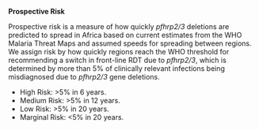 **Prospective Risk**

Prospective risk is a measure of how quickly *pfhrp2\/3* deletions are predicted to spread in Africa based on current estimates from the WHO Malaria Threat Maps and assumed speeds for spreading between regions. We assign risk by how quickly regions reach the WHO threshold for recommending a switch in front-line RDT due to *pfhrp2\/3*, which is determined by more than 5% of clinically relevant infections being misdiagnosed due to *pfhrp2\/3* gene deletions.

- High Risk: >5% in 6 years.
- Medium Risk: >5% in 12 years.
- Low Risk: >5% in 20 years.
- Marginal Risk: <5% in 20 years.